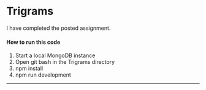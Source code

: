 # Trigrams

I have completed the posted assignment.

####  How to run this code
1. Start a local MongoDB instance
2. Open git bash in the Trigrams directory
3. npm install
4. npm run development
---- 
